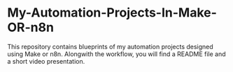 # My-Automation-Projects-In-Make-OR-n8n
This repository contains blueprints of my automation projects designed using Make or n8n. Alongwith the workflow, you will find a README file and a short video presentation. 
